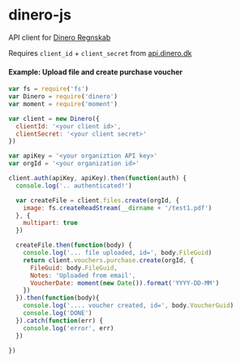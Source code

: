 # dinero-js
API client for [Dinero Regnskab](http://dinero.dk)

Requires `client_id` + `client_secret` from [api.dinero.dk](http://api.dinero.dk)

#### Example: Upload file and create purchase voucher

```javascript
var fs = require('fs')
var Dinero = require('dinero')
var moment = require('moment')

var client = new Dinero({
  clientId: '<your client id>',
  clientSecret: '<your client secret>'
})

var apiKey = '<your organiztion API key>'
var orgId = '<your organization id>'

client.auth(apiKey, apiKey).then(function(auth) {
  console.log('.. authenticated!')

  var createFile = client.files.create(orgId, {
    image: fs.createReadStream(__dirname + '/test1.pdf')
  }, { 
    multipart: true
  })

  createFile.then(function(body) {
    console.log('... file uploaded, id=', body.FileGuid)    
    return client.vouchers.purchase.create(orgId, {
      FileGuid: body.FileGuid,
      Notes: 'Uploaded from email',
      VoucherDate: moment(new Date()).format('YYYY-DD-MM')
    })
  }).then(function(body){
    console.log('.... voucher created, id=', body.VoucherGuid)
    console.log('DONE')
  }).catch(function(err) {
    console.log('error', err)
  })

})

```

